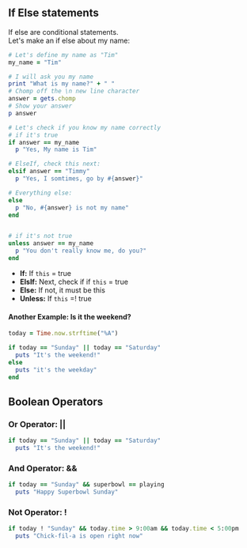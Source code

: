 ## If Else statements
If else are conditional statements.  
Let's make an if else about my name:

```Ruby
# Let's define my name as "Tim"
my_name = "Tim"

# I will ask you my name
print "What is my name?" + " "
# Chomp off the \n new line character
answer = gets.chomp
# Show your answer
p answer
```





```Ruby
# Let's check if you know my name correctly
# if it's true
if answer == my_name
  p "Yes, My name is Tim"

# ElseIf, check this next:
elsif answer == "Timmy"
  p "Yes, I somtimes, go by #{answer}"

# Everything else:
else
  p "No, #{answer} is not my name"
end


# if it's not true
unless answer == my_name
  p "You don't really know me, do you?"
end
```

- **If:** If `this` = true
- **ElsIf:** Next, check if if `this` = true
- **Else:** If not, it must be this
- **Unless:** If `this` =! true

#### Another Example: Is it the weekend?
```Ruby
today = Time.now.strftime("%A")

if today == "Sunday" || today == "Saturday"
  puts "It's the weekend!"
else
  puts "it's the weekday"
end

```

## Boolean Operators
### Or Operator: ||
```Ruby
if today == "Sunday" || today == "Saturday"
  puts "It's the weekend!"
```

### And Operator: &&
```Ruby
if today == "Sunday" && superbowl == playing
  puts "Happy Superbowl Sunday"

```

### Not Operator: !
```Ruby
if today ! "Sunday" && today.time > 9:00am && today.time < 5:00pm
  puts "Chick-fil-a is open right now"

```
